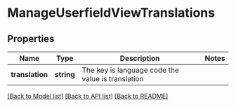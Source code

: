 # ManageUserfieldViewTranslations

## Properties
Name | Type | Description | Notes
------------ | ------------- | ------------- | -------------
**__translation__** | **string** | The key is language code the value is translation | 

[[Back to Model list]](../README.md#documentation-for-models) [[Back to API list]](../README.md#documentation-for-api-endpoints) [[Back to README]](../README.md)


